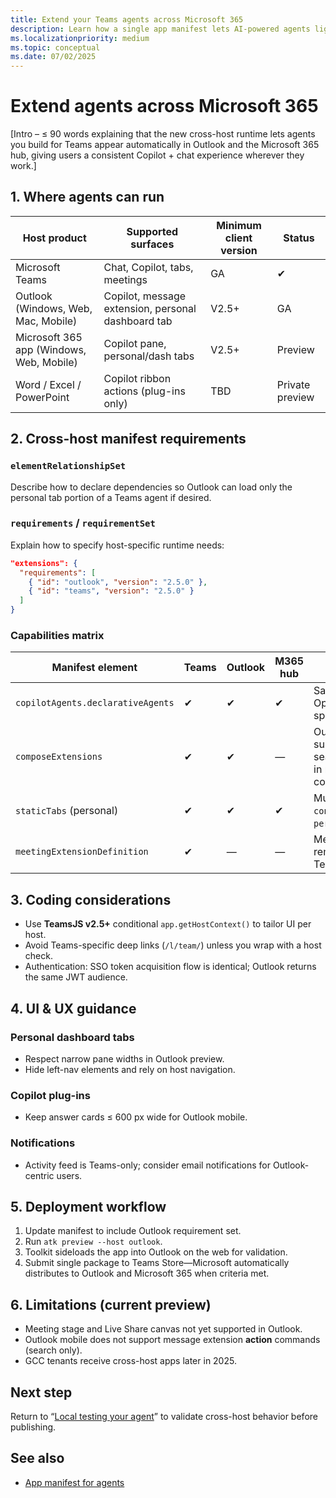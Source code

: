 ```yaml
---
title: Extend your Teams agents across Microsoft 365  
description: Learn how a single app manifest lets AI-powered agents light up in Outlook, Microsoft 365 app, and other hosts while reusing the same code base.  
ms.localizationpriority: medium  
ms.topic: conceptual
ms.date: 07/02/2025  
---
```

# Extend agents across Microsoft 365  

[Intro – ≤ 90 words explaining that the new cross-host runtime lets agents you build for Teams appear automatically in Outlook and the Microsoft 365 hub, giving users a consistent Copilot + chat experience wherever they work.]

## 1. Where agents can run  

| Host product | Supported surfaces | Minimum client version | Status |  
|--------------|-------------------|------------------------|--------|  
| Microsoft Teams | Chat, Copilot, tabs, meetings | GA | ✔ |  
| Outlook (Windows, Web, Mac, Mobile) | Copilot, message extension, personal dashboard tab | V2.5+ | GA |  
| Microsoft 365 app (Windows, Web, Mobile) | Copilot pane, personal/dash tabs | V2.5+ | Preview |  
| Word / Excel / PowerPoint | Copilot ribbon actions (plug-ins only) | TBD | Private preview |

## 2. Cross-host manifest requirements  

### `elementRelationshipSet`  

Describe how to declare dependencies so Outlook can load only the personal tab portion of a Teams agent if desired.

### `requirements` / `requirementSet`  

Explain how to specify host-specific runtime needs:  

```json
"extensions": {
  "requirements": [
    { "id": "outlook", "version": "2.5.0" },
    { "id": "teams", "version": "2.5.0" }
  ]
}
```

### Capabilities matrix  

| Manifest element | Teams | Outlook | M365 hub | Notes |  
|------------------|-------|---------|----------|-------|  
| `copilotAgents.declarativeAgents` | ✔ | ✔ | ✔ | Same OpenAPI spec reused. |  
| `composeExtensions` | ✔ | ✔ | — | Outlook supports search/action in mail compose. |  
| `staticTabs` (personal) | ✔ | ✔ | ✔ | Must set `context` to `personalTab`. |  
| `meetingExtensionDefinition` | ✔ | — | — | Meetings remain Teams-only. |

## 3. Coding considerations  

- Use **TeamsJS v2.5+** conditional `app.getHostContext()` to tailor UI per host.  
- Avoid Teams-specific deep links (`/l/team/`) unless you wrap with a host check.  
- Authentication: SSO token acquisition flow is identical; Outlook returns the same JWT audience.  

## 4. UI & UX guidance  

### Personal dashboard tabs  

- Respect narrow pane widths in Outlook preview.  
- Hide left-nav elements and rely on host navigation.  

### Copilot plug-ins  

- Keep answer cards ≤ 600 px wide for Outlook mobile.  

### Notifications  

- Activity feed is Teams-only; consider email notifications for Outlook-centric users.  

## 5. Deployment workflow  

1. Update manifest to include Outlook requirement set.  
2. Run `atk preview --host outlook`.  
3. Toolkit sideloads the app into Outlook on the web for validation.  
4. Submit single package to Teams Store—Microsoft automatically distributes to Outlook and Microsoft 365 when criteria met.

## 6. Limitations (current preview)  

- Meeting stage and Live Share canvas not yet supported in Outlook.  
- Outlook mobile does not support message extension **action** commands (search only).  
- GCC tenants receive cross-host apps later in 2025.

## Next step  

Return to “[Local testing your agent](../test/local-testing-your-agent.md)” to validate cross-host behavior before publishing.

## See also  

- [App manifest for agents](../build/app-manifest-for-agents.md)
